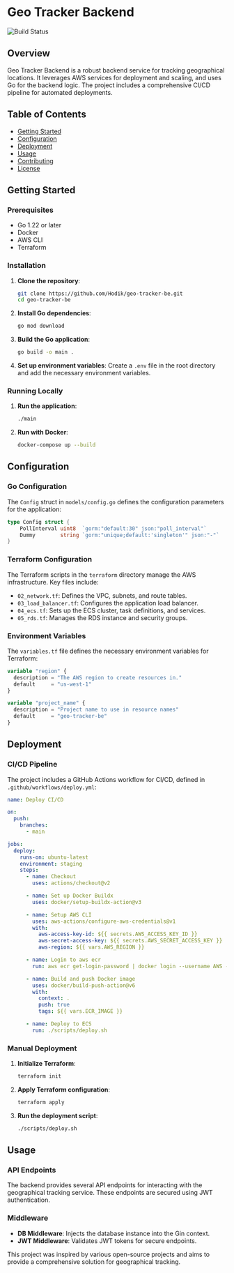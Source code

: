 # Geo Tracker Backend

![Build Status](https://github.com/Hodik/geo-tracker-be/actions/workflows/deploy.yml/badge.svg?branch=main)

## Overview

Geo Tracker Backend is a robust backend service for tracking geographical locations. It leverages AWS services for deployment and scaling, and uses Go for the backend logic. The project includes a comprehensive CI/CD pipeline for automated deployments.

## Table of Contents

- [Getting Started](#getting-started)
- [Configuration](#configuration)
- [Deployment](#deployment)
- [Usage](#usage)
- [Contributing](#contributing)
- [License](#license)

## Getting Started

### Prerequisites

- Go 1.22 or later
- Docker
- AWS CLI
- Terraform

### Installation

1. **Clone the repository**:

   ```sh
   git clone https://github.com/Hodik/geo-tracker-be.git
   cd geo-tracker-be
   ```

2. **Install Go dependencies**:

   ```sh
   go mod download
   ```

3. **Build the Go application**:

   ```sh
   go build -o main .
   ```

4. **Set up environment variables**:
   Create a `.env` file in the root directory and add the necessary environment variables.

### Running Locally

1. **Run the application**:

   ```sh
   ./main
   ```

2. **Run with Docker**:
   ```sh
   docker-compose up --build
   ```

## Configuration

### Go Configuration

The `Config` struct in `models/config.go` defines the configuration parameters for the application:

```go
type Config struct {
	PollInterval uint8  `gorm:"default:30" json:"poll_interval"`
	Dummy        string `gorm:"unique;default:'singleton'" json:"-"`
}
```

### Terraform Configuration

The Terraform scripts in the `terraform` directory manage the AWS infrastructure. Key files include:

- `02_network.tf`: Defines the VPC, subnets, and route tables.
- `03_load_balancer.tf`: Configures the application load balancer.
- `04_ecs.tf`: Sets up the ECS cluster, task definitions, and services.
- `05_rds.tf`: Manages the RDS instance and security groups.

### Environment Variables

The `variables.tf` file defines the necessary environment variables for Terraform:

```terraform
variable "region" {
  description = "The AWS region to create resources in."
  default     = "us-west-1"
}

variable "project_name" {
  description = "Project name to use in resource names"
  default     = "geo-tracker-be"
}
```

## Deployment

### CI/CD Pipeline

The project includes a GitHub Actions workflow for CI/CD, defined in `.github/workflows/deploy.yml`:

```yaml
name: Deploy CI/CD

on:
  push:
    branches:
      - main

jobs:
  deploy:
    runs-on: ubuntu-latest
    environment: staging
    steps:
      - name: Checkout
        uses: actions/checkout@v2

      - name: Set up Docker Buildx
        uses: docker/setup-buildx-action@v3

      - name: Setup AWS CLI
        uses: aws-actions/configure-aws-credentials@v1
        with:
          aws-access-key-id: ${{ secrets.AWS_ACCESS_KEY_ID }}
          aws-secret-access-key: ${{ secrets.AWS_SECRET_ACCESS_KEY }}
          aws-region: ${{ vars.AWS_REGION }}

      - name: Login to aws ecr
        run: aws ecr get-login-password | docker login --username AWS --password-stdin ${{ vars.ECR_IMAGE }}

      - name: Build and push Docker image
        uses: docker/build-push-action@v6
        with:
          context: .
          push: true
          tags: ${{ vars.ECR_IMAGE }}

      - name: Deploy to ECS
        run: ./scripts/deploy.sh
```

### Manual Deployment

1. **Initialize Terraform**:

   ```sh
   terraform init
   ```

2. **Apply Terraform configuration**:

   ```sh
   terraform apply
   ```

3. **Run the deployment script**:
   ```sh
   ./scripts/deploy.sh
   ```

## Usage

### API Endpoints

The backend provides several API endpoints for interacting with the geographical tracking service. These endpoints are secured using JWT authentication.

### Middleware

- **DB Middleware**: Injects the database instance into the Gin context.
- **JWT Middleware**: Validates JWT tokens for secure endpoints.

This project was inspired by various open-source projects and aims to provide a comprehensive solution for geographical tracking.
